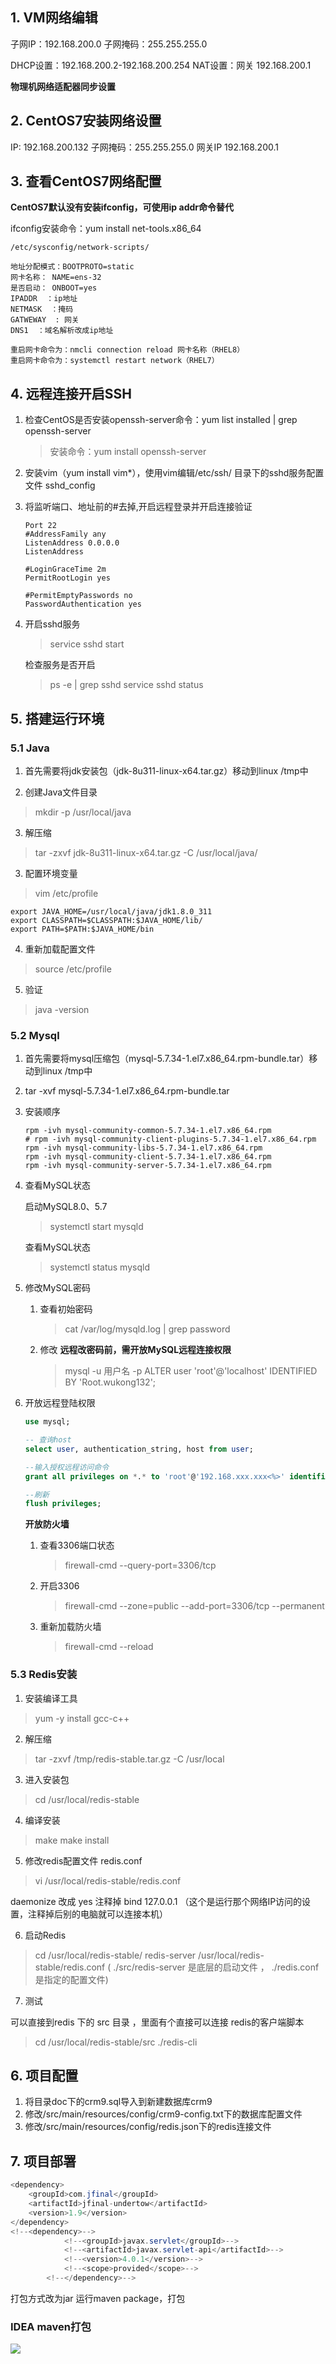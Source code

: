 ## 1. VM网络编辑

子网IP：192.168.200.0
子网掩码：255.255.255.0

DHCP设置：192.168.200.2-192.168.200.254
NAT设置：网关 192.168.200.1

**物理机网络适配器同步设置**

## 2. CentOS7安装网络设置

IP: 192.168.200.132
子网掩码：255.255.255.0
网关IP 192.168.200.1

## 3. 查看CentOS7网络配置

**CentOS7默认没有安装ifconfig，可使用ip addr命令替代**

ifconfig安装命令：yum install net-tools.x86_64

```
/etc/sysconfig/network-scripts/

地址分配模式：BOOTPROTO=static
网卡名称： NAME=ens-32
是否启动： ONBOOT=yes
IPADDR  ：ip地址
NETMASK  ：掩码
GATWEWAY  : 网关
DNS1  ：域名解析改成ip地址

重启网卡命令为：nmcli connection reload 网卡名称（RHEL8）
重启网卡命令为：systemctl restart network（RHEL7）
```

## 4. 远程连接开启SSH

1. 检查CentOS是否安装openssh-server命令：yum list installed | grep openssh-server
   > 安装命令：yum install openssh-server

2. 安装vim（yum install vim*），使用vim编辑/etc/ssh/ 目录下的sshd服务配置文件 sshd_config

3. 将监听端口、地址前的#去掉,开启远程登录并开启连接验证
   ```shell
   Port 22
   #AddressFamily any
   ListenAddress 0.0.0.0
   ListenAddress
   
   #LoginGraceTime 2m
   PermitRootLogin yes

   #PermitEmptyPasswords no
   PasswordAuthentication yes
   ```

4. 开启sshd服务
   > service sshd start
   
   检查服务是否开启
   > ps -e | grep sshd
   > service sshd status

## 5. 搭建运行环境
### 5.1 Java

 1. 首先需要将jdk安装包（jdk-8u311-linux-x64.tar.gz）移动到linux /tmp中

 2. 创建Java文件目录
 > mkdir -p /usr/local/java

 3. 解压缩
 > tar -zxvf jdk-8u311-linux-x64.tar.gz -C /usr/local/java/

 3. 配置环境变量
 > vim /etc/profile

 ```shell
 export JAVA_HOME=/usr/local/java/jdk1.8.0_311
 export CLASSPATH=$CLASSPATH:$JAVA_HOME/lib/
 export PATH=$PATH:$JAVA_HOME/bin
 ```

 4. 重新加载配置文件
 > source /etc/profile

 5. 验证
 > java -version

 ### 5.2 Mysql

1. 首先需要将mysql压缩包（mysql-5.7.34-1.el7.x86_64.rpm-bundle.tar）移动到linux /tmp中
   
2. tar -xvf mysql-5.7.34-1.el7.x86_64.rpm-bundle.tar
   
3. 安装顺序

    ```shell
    rpm -ivh mysql-community-common-5.7.34-1.el7.x86_64.rpm  
    # rpm -ivh mysql-community-client-plugins-5.7.34-1.el7.x86_64.rpm
    rpm -ivh mysql-community-libs-5.7.34-1.el7.x86_64.rpm   
    rpm -ivh mysql-community-client-5.7.34-1.el7.x86_64.rpm  
    rpm -ivh mysql-community-server-5.7.34-1.el7.x86_64.rpm  
    ```

4. 查看MySQL状态

   启动MySQL8.0、5.7
   > systemctl start mysqld

   查看MySQL状态
   > systemctl status mysqld

5. 修改MySQL密码
   1. 查看初始密码
      > cat /var/log/mysqld.log | grep password
   2. 修改
      **远程改密码前，需开放MySQL远程连接权限**
      > mysql -u 用户名 -p
      > ALTER user 'root'@'localhost' IDENTIFIED BY 'Root.wukong132';

6. 开放远程登陆权限

   ```sql
   use mysql;

   -- 查询host
   select user, authentication_string, host from user;

   --输入授权远程访问命令
   grant all privileges on *.* to 'root'@'192.168.xxx.xxx<%>' identified by 'xxxxxx' with grant option; --可用%替换具体IP，xxxxxx指密码

   --刷新
   flush privileges;
   ```

   **开放防火墙**
   1. 查看3306端口状态
      > firewall-cmd --query-port=3306/tcp
   2. 开启3306
      > firewall-cmd --zone=public --add-port=3306/tcp --permanent
   3. 重新加载防火墙
      > firewall-cmd --reload

### 5.3 Redis安装

1. 安装编译工具
> yum -y install gcc-c++ 

2. 解压缩
> tar -zxvf /tmp/redis-stable.tar.gz -C /usr/local

3. 进入安装包
> cd /usr/local/redis-stable

4. 编译安装
> make
> make install

5. 修改redis配置文件 redis.conf
> vi /usr/local/redis-stable/redis.conf 

daemonize 改成 yes
注释掉 bind 127.0.0.1 （这个是运行那个网络IP访问的设置，注释掉后别的电脑就可以连接本机）

6. 启动Redis
> cd /usr/local/redis-stable/
> redis-server /usr/local/redis-stable/redis.conf ( ./src/redis-server 是底层的启动文件 ， ./redis.conf  是指定的配置文件)

7. 测试

  可以直接到redis 下的 src 目录 ，里面有个直接可以连接 redis的客户端脚本
  > cd /usr/local/redis-stable/src
  > ./redis-cli

## 6. 项目配置

1. 将目录doc下的crm9.sql导入到新建数据库crm9
2. 修改/src/main/resources/config/crm9-config.txt下的数据库配置文件
3. 修改/src/main/resources/config/redis.json下的redis连接文件

## 7. 项目部署

```java
<dependency>
    <groupId>com.jfinal</groupId>
    <artifactId>jfinal-undertow</artifactId>
    <version>1.9</version>
</dependency>
<!--<dependency>-->
            <!--<groupId>javax.servlet</groupId>-->
            <!--<artifactId>javax.servlet-api</artifactId>-->
            <!--<version>4.0.1</version>-->
            <!--<scope>provided</scope>-->
        <!--</dependency>-->
```

打包方式改为jar 运行maven package，打包

### IDEA maven打包

![](https://ailyun-gallery.oss-cn-hangzhou.aliyuncs.com/image/202210281548908.png)